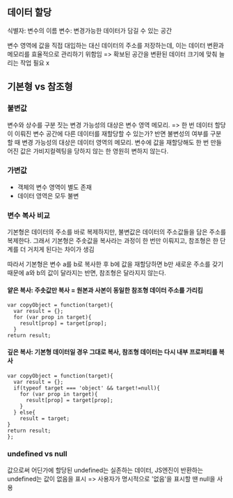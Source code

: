 ## 데이터 할당
식별자: 변수의 이름
변수: 변경가능한 데이터가 담길 수 있는 공간

변수 영역에 값을 직접 대입하는 대신 데이터의 주소를 저장하는데, 이는 데이터 변환과 메모리를 효율적으로 관리하기 위함임
=> 확보된 공간을 변환된 데이터 크기에 맞춰 늘리는 작업 필요 x

## 기본형 vs 참조형
### 불변값
변수와 상수를 구분 짓는 변경 가능성의 대상은 변수 영역 메모리. => 한 번 데이터 할당이 이뤄진 변수 공간에 다른 데이터를 재할당할 수 있는가? 
반면 불변성의 여부를 구분할 때 변경 가능성의 대상은 데이터 영역의 메모리. 
변수에 값을 재할당해도 한 번 만들어진 값은 가비지컬렉팅을 당하지 않는 한 영원히 변하지 않는다.

### 가변값
- 객체의 변수 영역이 별도 존재
- 데이터 영역은 모두 불변

### 변수 복사 비교
기본형은 데이터의 주소를 바로 복제하지만, 불변값은 데이터의 주소값들을 담은 주소를 복제한다.
그래서 기본형은 주솟값을 복사라는 과정이 한 번만 이뤄지고, 참조형은 한 단계를 더 거치게 된다는 차이가 생김

따라서 기본형은 변수 a를 b로 복사한 후 b에 값을 재할당하면 b만 새로운 주소를 갖기 때문에 a와 b의 값이 달라지는 반면, 참조형은 달라지지 않는다.

#### 얕은 복사: 주솟값만 복사 = 원본과 사본이 동일한 참조형 데이터 주소를 가리킴

```
var copyObject = function(target){
  var result = {};
  for (var prop in target){
    result[prop] = target[prop];
  }
return result;
```

#### 깊은 복사: 기본형 데이터일 경우 그대로 복사, 참조형 데이터는 다시 내부 프로퍼티를 복사
```
var copyObject = function(target){
  var result = {};
  if(typeof target === 'object' && target!=null){
    for (var prop in target){
      result[prop] = target[prop];
    }
  } else{
    result = target;
}
return result;
};
```

### undefined vs null
값으로써 어딘가에 할당된 undefined는 실존하는 데이터, JS엔진이 반환하는 undefined는 값이 없음을 표시
=> 사용자가 명시적으로 '없음'을 표시할 땐 null을 사용



